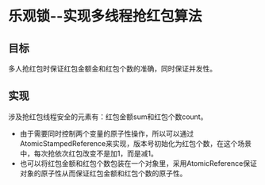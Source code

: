 
# 乐观锁--实现多线程抢红包算法

## 目标
   多人抢红包时保证红包金额金和红包个数的准确，同时保证并发性。

## 实现
涉及抢红包线程安全的元素有：红包金额sum和红包个数count。
* 由于需要同时控制两个变量的原子性操作，所以可以通过AtomicStampedReference来实现，版本号初始化为红包个数，在这个场景中，每次抢依次红包改变不是加1，而是减1。
* 也可以将红包金额和红包个数包装在一个对象里，采用AtomicReference保证对象的原子性从而保证红包金额和红包个数的原子性。
